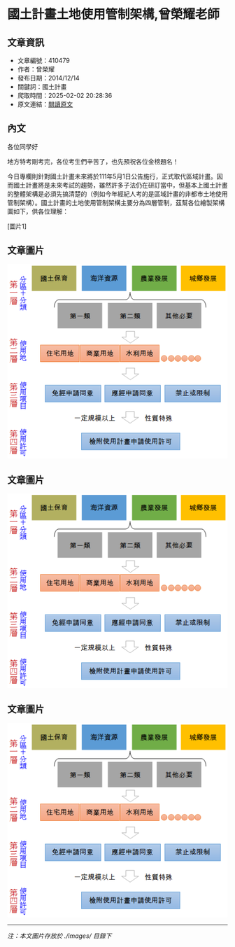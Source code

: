 # 國土計畫土地使用管制架構,曾榮耀老師

## 文章資訊
- 文章編號：410479
- 作者：曾榮耀
- 發布日期：2014/12/14
- 關鍵詞：國土計畫
- 爬取時間：2025-02-02 20:28:36
- 原文連結：[閱讀原文](https://real-estate.get.com.tw/Columns/detail.aspx?no=410479)

## 內文
各位同學好

地方特考剛考完，各位考生們辛苦了，也先預祝各位金榜題名！

今日專欄則針對國土計畫未來將於111年5月1日公告施行，正式取代區域計畫。因而國土計畫將是未來考試的趨勢，雖然許多子法仍在研訂當中，但基本上國土計畫的整體架構是必須先搞清楚的（例如今年經紀人考的是區域計畫的非都市土地使用管制架構）。國土計畫的土地使用管制架構主要分為四層管制，茲幫各位繪製架構圖如下，供各位理解：

[圖片1]

## 文章圖片

![圖片1](./images/410479_bd186b1d.png)

## 文章圖片

![圖片1](./images/410479_bd186b1d.png)

## 文章圖片

![圖片1](./images/410479_bd186b1d.png)


---
*注：本文圖片存放於 ./images/ 目錄下*
